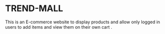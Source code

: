 # TREND-MALL

This is an E-commerce website to display products and allow only logged in users
to add items and view them on their own cart .
